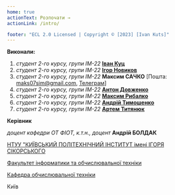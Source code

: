 ```yaml
---
home: true
actionText: Розпочати →
actionLink: /intro/

footer: "ECL 2.0 Licensed | Copyright © [2023] [Ivan Kuts]"
---
```



**Виконали:**

1. *студент 2-го курсу, групи ІМ-22*<span padding-right:5em></span> **[Іван Куц](https://telegram.me/kujo005)**
2. *студент 2-го курсу, групи ІМ-22*<span padding-right:5em></span> **[Ігор Новиков](https://telegram.me/igaryakqwe)**
3. *студент 2-го курсу, групи ІМ-22*<span padding-right:5em></span> **Максим САЧКО** [Пошта: maks07sim@gmail.com, <a href = "https://t.me/BL_OD">Телеграм</a>] 
4. *студент 2-го курсу, групи ІМ-22*<span padding-right:5em></span> **[Антон Довженко](https://telegram.me/I0_Jesus_0l)**
5. *студент 2-го курсу, групи ІМ-22*<span padding-right:5em></span> **[Максим Рибалко](https://telegram.me/Friexxx)**
6. *студент 2-го курсу, групи ІМ-22*<span padding-right:5em></span> **[Андрій Тимошенко](https://telegram.me/Andrii_Tymoshenko)**
7. *студент 2-го курсу, групи ІМ-22*<span padding-right:5em></span> **[Артем Титянюк](https://telegram.me/Artem_Nikolaevi4)**

**Керівник**

*доцент кафедри ОТ ФІОТ, к.т.н., доцент*<span padding-right:5em></span> **Андрій БОЛДАК** 

[НТУУ "КИЇВСЬКИЙ ПОЛІТЕХНІЧНИЙ ІНСТИТУТ імені ІГОРЯ СІКОРСЬКОГО](https://kpi.ua/)

[Факультет інформатики та обчислювальної техніки](https://fiot.kpi.ua/)

[Кафедра обчислювальної техніки](https://comsys.kpi.ua/)

Київ
